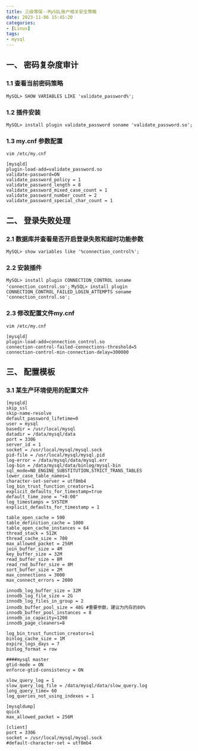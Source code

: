 ```yaml
---
title: 三级等保--MySQL账户相关安全策略
date: 2023-11-06 15:45:20
categories: 
- [Linux]
tags: 
- mysql
---
```



## 一、 密码复杂度审计

### 1.1 查看当前密码策略

``` MySQL> SHOW VARIABLES LIKE 'validate_password%'; ```

### 1.2 插件安装

``` MySQL> install plugin validate_password soname 'validate_password.so'; ```


### 1.3 my.cnf 参数配置

``` vim /etc/my.cnf ```

``` shell
[mysqld]
plugin-load-add=validate_password.so
validate-password=ON
validate_password_policy = 1
validate_password_length = 8
validate_password_mixed_case_count = 1
validate_password_number_count = 2
validate_password_special_char_count = 1
```


## 二、 登录失败处理

### 2.1 数据库并查看是否开启登录失败和超时功能参数

``` MySQL> show variables like '%connection_control%'; ```


### 2.2 安装插件

``` MySQL> install plugin CONNECTION_CONTROL soname 'connection_control.so'; ```
``` MySQL> install plugin CONNECTION_CONTROL_FAILED_LOGIN_ATTEMPTS soname 'connection_control.so'; ```


###  2.3 修改配置文件my.cnf

``` vim /etc/my.cnf ```

``` shell
[mysqld]
plugin-load-add=connection_control.so
connection-control-failed-connections-threshold=5 
connection-control-min-connection-delay=300000
```




## 三、 配置模板

### 3.1 某生产环境使用的配置文件

``` shell
[mysqld]
skip_ssl
skip-name-resolve
default_password_lifetime=0
user = mysql
basedir = /usr/local/mysql
datadir = /data/mysql/data
port = 3306
server_id = 1
socket = /usr/local/mysql/mysql.sock
pid-file = /usr/local/mysql/mysql.pid
log-error = /data/mysql/data/mysql.err
log-bin = /data/mysql/data/binlog/mysql-bin
sql_mode=NO_ENGINE_SUBSTITUTION,STRICT_TRANS_TABLES
lower_case_table_names=1
character-set-server = utf8mb4
log_bin_trust_function_creators=1
explicit_defaults_for_timestamp=true
default_time_zone = "+8:00"
log_timestamps = SYSTEM
explicit_defaults_for_timestamp = 1

table_open_cache = 500
table_definition_cache = 1000
table_open_cache_instances = 64
thread_stack = 512K
thread_cache_size = 700
max_allowed_packet = 256M
join_buffer_size = 4M
key_buffer_size = 32M
read_buffer_size = 8M
read_rnd_buffer_size = 8M
sort_buffer_size = 2M
max_connections = 3000
max_connect_errors = 2000

innodb_log_buffer_size = 32M
innodb_log_file_size = 2G
innodb_log_files_in_group = 2
innodb_buffer_pool_size = 48G #重要参数，建议为内存的80%
innodb_buffer_pool_instances = 8
innodb_io_capacity=1200
innodb_page_cleaners=8

log_bin_trust_function_creators=1
binlog_cache_size = 1M
expire_logs_days = 7
binlog_format = row

####mysql master
gtid-mode = ON
enforce-gtid-consistency = ON

slow_query_log = 1
slow_query_log_file = /data/mysql/data/slow_query.log
long_query_time= 60
log_queries_not_using_indexes = 1

[mysqldump]
quick
max_allowed_packet = 256M

[client]
port = 3306
socket = /usr/local/mysql/mysql.sock
#default-character-set = utf8mb4
```
